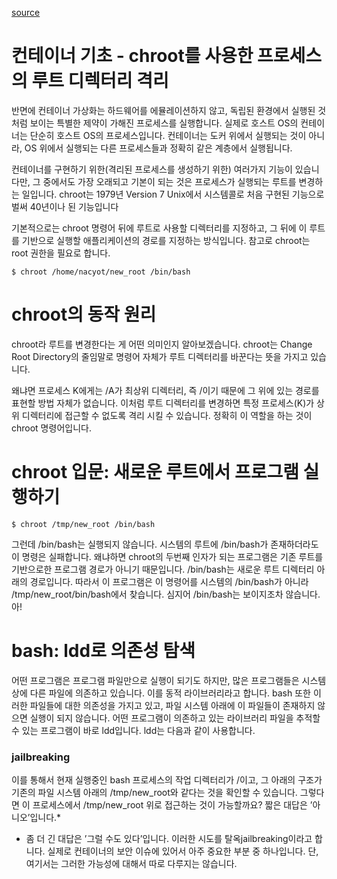 <a href = 'https://www.44bits.io/ko/post/change-root-directory-by-using-chroot'>source</a>

# 컨테이너 기초 - chroot를 사용한 프로세스의 루트 디렉터리 격리
반면에 컨테이너 가상화는 하드웨어를 에뮬레이션하지 않고, 독립된 환경에서 실행된 것 처럼 보이는 특별한 제약이 가해진 프로세스를 실행합니다. 실제로 호스트 OS의 컨테이너는 단순히 호스트 OS의 프로세스입니다. 컨테이너는 도커 위에서 실행되는 것이 아니라, OS 위에서 실행되는 다른 프로세스들과 정확히 같은 계층에서 실행됩니다.

 컨테이너를 구현하기 위한(격리된 프로세스를 생성하기 위한) 여러가지 기능이 있습니다만, 그 중에서도 가장 오래되고 기본이 되는 것은 프로세스가 실행되는 루트를 변경하는 일입니다. chroot는 1979년 Version 7 Unix에서 시스템콜로 처음 구현된 기능으로 벌써 40년이나 된 기능입니다

 기본적으로는 chroot 명령어 뒤에 루트로 사용할 디렉터리를 지정하고, 그 뒤에 이 루트를 기반으로 실행할 애플리케이션의 경로를 지정하는 방식입니다. 참고로 chroot는 root 권한을 필요로 합니다.

    $ chroot /home/nacyot/new_root /bin/bash

# chroot의 동작 원리
chroot라 루트를 변경한다는 게 어떤 의미인지 알아보겠습니다. chroot는 Change Root Directory의 줄임말로 명령어 자체가 루트 디렉터리를 바꾼다는 뜻을 가지고 있습니다. 

왜냐면 프로세스 K에게는 /A가 최상위 디렉터리, 즉 /이기 때문에 그 위에 있는 경로를 표현할 방법 자체가 없습니다.
이처럼 루트 디렉터리를 변경하면 특정 프로세스(K)가 상위 디렉터리에 접근할 수 없도록 격리 시킬 수 있습니다. 정확히 이 역할을 하는 것이 chroot 명령어입니다.

# chroot 입문: 새로운 루트에서 프로그램 실행하기
    $ chroot /tmp/new_root /bin/bash
그런데  /bin/bash는 실행되지 않습니다. 시스템의 루트에 /bin/bash가 존재하더라도 이 명령은 실패합니다. 왜냐하면 chroot의 두번째 인자가 되는 프로그램은 기존 루트를 기반으로한 프로그램 경로가 아니기 때문입니다. /bin/bash는 새로운 루트 디렉터리 아래의 경로입니다. 따라서 이 프로그램은 이 명령어를 시스템의 /bin/bash가 아니라 /tmp/new_root/bin/bash에서 찾습니다. 심지어 /bin/bash는 보이지조차 않습니다. 아!

# bash: ldd로 의존성 탐색
어떤 프로그램은 프로그램 파일만으로 실행이 되기도 하지만, 많은 프로그램들은 시스템 상에 다른 파일에 의존하고 있습니다. 이를 동적 라이브러리라고 합니다. bash 또한 이러한 파일들에 대한 의존성을 가지고 있고, 파일 시스템 아래에 이 파일들이 존재하지 않으면 실행이 되지 않습니다. 어떤 프로그램이 의존하고 있는 라이브러리 파일을 추적할 수 있는 프로그램이 바로 ldd입니다. ldd는 다음과 같이 사용합니다.

### jailbreaking
이를 통해서 현재 실행중인 bash 프로세스의 작업 디렉터리가 /이고, 그 아래의 구조가 기존의 파일 시스템 아래의 /tmp/new_root와 같다는 것을 확인할 수 있습니다. 그렇다면 이 프로세스에서 /tmp/new_root 위로 접근하는 것이 가능할까요? 짧은 대답은 ’아니오’입니다.*

* 좀 더 긴 대답은 ’그럴 수도 있다’입니다. 이러한 시도를 탈옥jailbreaking이라고 합니다. 실제로 컨테이너의 보안 이슈에 있어서 아주 중요한 부분 중 하나입니다. 단, 여기서는 그러한 가능성에 대해서 따로 다루지는 않습니다.


